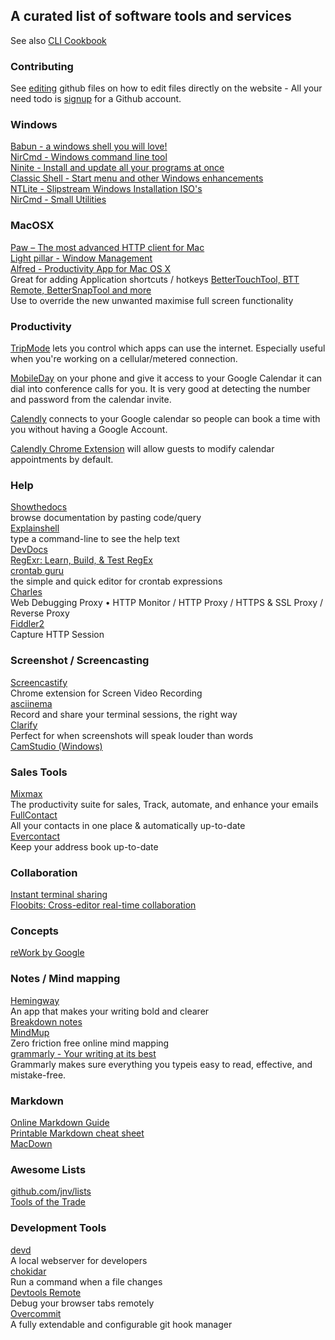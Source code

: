## A curated list of software tools and services 

See also [CLI Cookbook](cli)  

### Contributing

See [editing](https://help.github.com/articles/editing-files-in-another-user-s-repository/) github files on how to edit files directly on the website - All your need todo is [signup](https://help.github.com/articles/signing-up-for-a-new-github-account/) for a Github account.

### Windows

[Babun - a windows shell you will love!](https://babun.github.io/)  
[NirCmd - Windows command line tool](http://www.nirsoft.net/utils/nircmd.html?2)  
[Ninite - Install and update all your programs at once](https://ninite.com/)  
[Classic Shell - Start menu and other Windows enhancements](http://www.classicshell.net/)    
[NTLite - Slipstream Windows Installation ISO's](https://www.ntlite.com)  
[NirCmd - Small Utilities](http://www.nirsoft.net/utils/nircmd.html?2)

### MacOSX
[Paw – The most advanced HTTP client for Mac](https://luckymarmot.com/paw)  
[Light pillar - Window Management](http://www.lightpillar.com/window-tidy.html)  
[Alfred - Productivity App for Mac OS X](https://www.alfredapp.com/)  
Great for adding Application shortcuts / hotkeys
[BetterTouchTool, BTT Remote, BetterSnapTool and more](https://www.boastr.net/)  
Use to override the new unwanted maximise full screen functionality

### Productivity

[TripMode](https://www.tripmode.ch/) lets you control which apps can use the internet. Especially useful when you're working on a cellular/metered connection.

[MobileDay](https://mobileday.com/) on your phone and give it access to your Google Calendar it can dial into conference calls for you. It is very good at detecting the number and password from the calendar invite.

[Calendly](https://calendly.com/) connects to your Google calendar so people can book a time with you without having a Google Account.

[Calendly Chrome Extension](https://chrome.google.com/webstore/detail/google-calendar-guests-mo/hjhicmeghjagaicbkmhmbbnibhbkcfdb?hl=en) will allow guests to modify calendar appointments by default.

### Help

[Showthedocs](http://showthedocs.com/)  
browse documentation by pasting code/query  
[Explainshell](http://www.explainshell.com/)  
type a command-line to see the help text  
[DevDocs](http://devdocs.io/)  
[RegExr: Learn, Build, & Test RegEx](http://regexr.com/)  
[crontab guru](http://crontab.guru)  
the simple and quick editor for crontab expressions  
[Charles](https://www.charlesproxy.com/)  
Web Debugging Proxy • HTTP Monitor / HTTP Proxy / HTTPS & SSL Proxy / Reverse Proxy  
[Fiddler2](https://www.telerik.com/download/fiddler/fiddler2)  
 Capture HTTP Session  

### Screenshot / Screencasting

[Screencastify](https://www.screencastify.com/)  
Chrome extension for Screen Video Recording  
[asciinema](https://asciinema.org/)  
Record and share your terminal sessions, the right way  
[Clarify](http://www.clarify-it.com/)  
Perfect for when screenshots will speak louder than words  
[CamStudio (Windows)](http://camstudio.org/)

### Sales Tools
[Mixmax](https://mixmax.com/)  
The productivity suite for sales, Track, automate, and enhance your emails  
[FullContact](fullcontact.com)  
All your contacts in one place & automatically up-to-date  
[Evercontact](http://www.evercontact.com/index.html)  
Keep your address book up-to-date  


### Collaboration
[Instant terminal sharing](https://tmate.io/)  
[Floobits: Cross-editor real-time collaboration](https://floobits.com/) 

### Concepts

[reWork by Google](https://rework.withgoogle.com)

### Notes / Mind mapping

[Hemingway](http://www.hemingwayapp.com/)    
An app that makes your writing bold and clearer  
[Breakdown notes](http://breakdown-notes.herokuapp.com/)  
[MindMup](https://www.mindmup.com/#m:new)  
Zero friction free online mind mapping  
[grammarly - Your writing at its best](grammarly.com)  
Grammarly makes sure everything you typeis easy to read, effective, and mistake-free. 

### Markdown

[Online Markdown Guide](https://guides.github.com/features/mastering-markdown/)  
[Printable Markdown cheat sheet](https://guides.github.com/pdfs/markdown-cheatsheet-online.pdf)  
[MacDown](http://macdown.uranusjr.com/)  

### Awesome Lists

[github.com/jnv/lists](https://github.com/jnv/lists)  
[Tools of the Trade](https://github.com/cjbarber/ToolsOfTheTrade)

### Development Tools

[devd ](https://github.com/cortesi/devd)  
A local webserver for developers  
[chokidar](https://github.com/kimmobrunfeldt/chokidar-cli)  
Run a command when a file changes  
[Devtools Remote](https://devtoolsremote.com/)  
Debug your browser tabs remotely  
[Overcommit](https://github.com/brigade/overcommit)  
A fully extendable and configurable git hook manager
